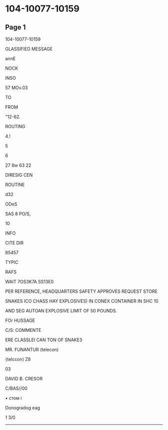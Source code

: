# 104-10077-10159

## Page 1

104-10077-10159

GLASSIFIED MESSAGE

annE

NOCK

INSO

57 MOv.03

TO

FROM

"12-62.

ROUTING

4.!

5

6

27 8w 63 22

DIRESIG CEN

ROUTINE

d32

ODeS

SAS 8 PO/S,

10

INFO

CITE DIR

85457

TYPIC

RAFS

WAIT 7OS3K7A SS13E0

PER REFERENCE, HEADQUARTERS SAFETY APPROVES REQUEST STORE

SNAKES ICO CHASS HAY EXPLOSIVES) IN CONEX CONTAINER IN SHC 10

AND SEG AUTOAN EXPLOSIVE LIMIT OF 50 POUNDS.

FOr HUSSAGE

C/S: COMMENTE

ERE CLASSLEI CAN TON OF SNAKE3

MR. FUNANTUR (telecon)

{telccon) Z8

03

DAVID B. CRESOR

C/BAS//00

• стом і

Donogradog eag

1 3/0

---

